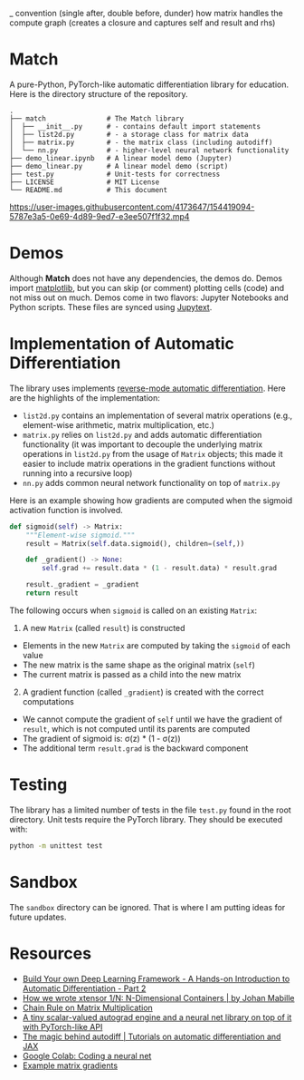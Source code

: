 _ convention (single after, double before, dunder)
how matrix handles the compute graph (creates a closure and captures self and result and rhs)


# Match

A pure-Python, PyTorch-like automatic differentiation library for education. Here is the directory structure of the repository.

~~~text
.
├── match               # The Match library
│  ├── __init__.py      # - contains default import statements
│  ├── list2d.py        # - a storage class for matrix data
│  ├── matrix.py        # - the matrix class (including autodiff)
│  └── nn.py            # - higher-level neural network functionality
├── demo_linear.ipynb   # A linear model demo (Jupyter)
├── demo_linear.py      # A linear model demo (script)
├── test.py             # Unit-tests for correctness
├── LICENSE             # MIT License
└── README.md           # This document
~~~

https://user-images.githubusercontent.com/4173647/154419094-5787e3a5-0e69-4d89-9ed7-e3ee507f1f32.mp4

# Demos

Although **Match** does not have any dependencies, the demos do. Demos import [matplotlib](https://matplotlib.org/), but you can skip (or comment) plotting cells (code) and not miss out on much. Demos come in two flavors: Jupyter Notebooks and Python scripts. These files are synced using [Jupytext](https://jupytext.readthedocs.io/en/latest/ "Jupyter Notebooks as Markdown Documents, Julia, Python or R Scripts — Jupytext documentation").

# Implementation of Automatic Differentiation

The library uses implements [reverse-mode automatic differentiation](https://en.wikipedia.org/wiki/Automatic_differentiation#Reverse_accumulation). Here are the highlights of the implementation:

- `list2d.py` contains an implementation of several matrix operations (e.g., element-wise arithmetic, matrix multiplication, etc.)
- `matrix.py` relies on `list2d.py` and adds automatic differentiation functionality (it was important to decouple the underlying matrix operations in `list2d.py` from the usage of `Matrix` objects; this made it easier to include matrix operations in the gradient functions without running into a recursive loop)
- `nn.py` adds common neural network functionality on top of `matrix.py`

Here is an example showing how gradients are computed when the sigmoid activation function is involved.

~~~python
def sigmoid(self) -> Matrix:
    """Element-wise sigmoid."""
    result = Matrix(self.data.sigmoid(), children=(self,))

    def _gradient() -> None:
        self.grad += result.data * (1 - result.data) * result.grad

    result._gradient = _gradient
    return result
~~~

The following occurs when `sigmoid` is called on an existing `Matrix`:

1. A new `Matrix` (called `result`) is constructed
  + Elements in the new `Matrix` are computed by taking the `sigmoid` of each value
  + The new matrix is the same shape as the original matrix (`self`)
  + The current matrix is passed as a child into the new matrix
2. A gradient function (called `_gradient`) is created with the correct computations
  + We cannot compute the gradient of `self` until we have the gradient of `result`, which is not computed until its parents are computed
  + The gradient of sigmoid is: σ(z) * (1 - σ(z))
  + The additional term `result.grad` is the backward component

# Testing

The library has a limited number of tests in the file `test.py` found in the root directory. Unit tests require the PyTorch library. They should be executed with:

~~~bash
python -m unittest test
~~~

# Sandbox

The `sandbox` directory can be ignored. That is where I am putting ideas for future updates.

# Resources

- [Build Your own Deep Learning Framework - A Hands-on Introduction to Automatic Differentiation - Part 2](https://mostafa-samir.github.io/auto-diff-pt2/ "Build Your own Deep Learning Framework - A Hands-on Introduction to Automatic Differentiation - Part 2")
- [How we wrote xtensor 1/N: N-Dimensional Containers | by Johan Mabille](https://johan-mabille.medium.com/how-we-wrote-xtensor-1-n-n-dimensional-containers-f79f9f4966a7 "How we wrote xtensor 1/N: N-Dimensional Containers | by Johan Mabille")
- [Chain Rule on Matrix Multiplication](https://github.com/Mostafa-Samir/Hands-on-Intro-to-Auto-Diff/blob/master/Chain-Rule-on-Matrix-Multiplication.pdf "Hands-on-Intro-to-Auto-Diff/Chain-Rule-on-Matrix-Multiplication.pdf at master · Mostafa-Samir/Hands-on-Intro-to-Auto-Diff")
- [A tiny scalar-valued autograd engine and a neural net library on top of it with PyTorch-like API](https://github.com/karpathy/micrograd "karpathy/micrograd: A tiny scalar-valued autograd engine and a neural net library on top of it with PyTorch-like API")
- [The magic behind autodiff | Tutorials on automatic differentiation and JAX](https://sscardapane.github.io/learn-autodiff/ "The magic behind autodiff | Tutorials on automatic differentiation and JAX")
- [Google Colab: Coding a neural net](https://colab.research.google.com/drive/1HS3qbHArkqFlImT2KnF5pcMCz7ueHNvY?usp=sharing#scrollTo=RWqEaOWqNbwV)
- [Example matrix gradients](https://github.com/Mostafa-Samir/Hands-on-Intro-to-Auto-Diff/blob/master/autodiff/grads.py)
